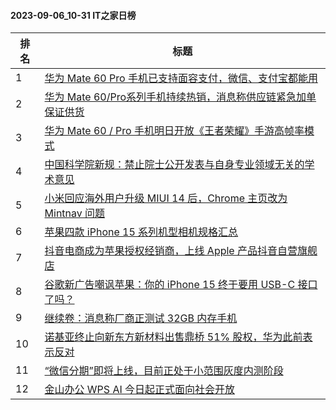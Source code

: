 #### 2023-09-06_10-31  IT之家日榜

| 排名 | 标题|
| --- | ---|
| 1 | [华为 Mate 60 Pro 手机已支持面容支付，微信、支付宝都能用](https://www.ithome.com/0/717/133.htm) |
| 2 | [华为 Mate 60/Pro系列手机持续热销，消息称供应链紧急加单保证供货](https://www.ithome.com/0/717/117.htm) |
| 3 | [华为 Mate 60 / Pro 手机明日开放《王者荣耀》手游高帧率模式](https://www.ithome.com/0/717/157.htm) |
| 4 | [中国科学院新规：禁止院士公开发表与自身专业领域无关的学术意见](https://www.ithome.com/0/717/004.htm) |
| 5 | [小米回应海外用户升级 MIUI 14 后，Chrome 主页改为 Mintnav 问题](https://www.ithome.com/0/716/994.htm) |
| 6 | [苹果四款 iPhone 15 系列机型相机规格汇总](https://www.ithome.com/0/717/186.htm) |
| 7 | [抖音电商成为苹果授权经销商，上线 Apple 产品抖音自营旗舰店](https://www.ithome.com/0/717/149.htm) |
| 8 | [谷歌新广告嘲讽苹果：你的 iPhone 15 终于要用 USB-C 接口了吗？](https://www.ithome.com/0/717/165.htm) |
| 9 | [继续卷：消息称厂商正测试 32GB 内存手机](https://www.ithome.com/0/717/154.htm) |
| 10 | [诺基亚终止向新东方新材料出售鼎桥 51% 股权，华为此前表示反对](https://www.ithome.com/0/717/095.htm) |
| 11 | [“微信分期”即将上线，目前正处于小范围灰度内测阶段](https://www.ithome.com/0/717/007.htm) |
| 12 | [金山办公 WPS AI 今日起正式面向社会开放](https://www.ithome.com/0/717/006.htm) |
